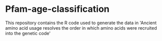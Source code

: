 # Pfam-age-classification
This repository contains the R code used to generate the data in 'Ancient amino acid usage resolves the order in which amino acids were recruited into the genetic code'
